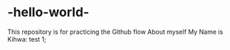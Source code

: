 # -hello-world-
This repository is for practicing the Github flow
About myself
My Name is Kihwa:
test 1;
